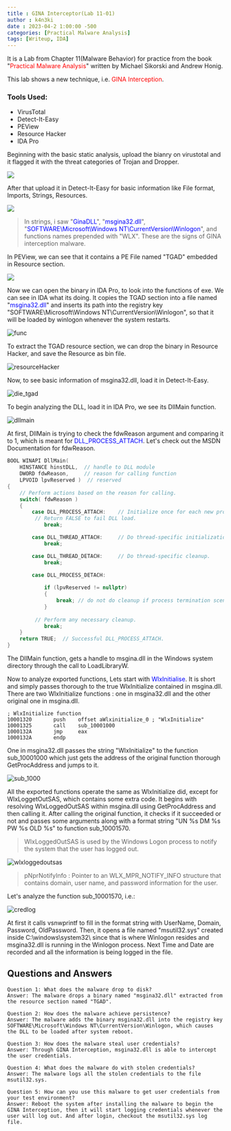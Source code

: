 ```yaml
---
title : GINA Interceptor(Lab 11-01)
author : k4n3ki
date : 2023-04-2 1:00:00 -500
categories: [Practical Malware Analysis]
tags: [Writeup, IDA]
---
```


It is a Lab from Chapter 11(Malware Behavior) for practice from the book "<span style="color:red">Practical Malware Analysis</span>" written by Michael Sikorski and Andrew Honig.

This lab shows a new technique, i.e. <span style="color:red">GINA Interception</span>. 

### Tools Used:
- VirusTotal
- Detect-It-Easy
- PEView
- Resource Hacker
- IDA Pro

Beginning with the basic static analysis, upload the bianry on virustotal and it flagged it with the threat categories of Trojan and Dropper.

<img src="/assets/img/lab11_1/virustotal.png" />



After that upload it in Detect-It-Easy for basic information like File format, Imports, Strings, Resources.

<img src="/assets/img/lab11_1/die.png" />

> In strings, i saw "<span style="color:blue">GinaDLL</span>", "<span style="color:blue">msgina32.dll</span>", "<span style="color:blue">SOFTWARE\Microsoft\Windows NT\CurrentVersion\Winlogon</span>", and functions names prepended with "WLX". These are the signs of GINA interception malware.

In PEView, we can see that it contains a PE File named "TGAD" embedded in Resource section.

<img src="/assets/img/lab11_1/peview.png" />

Now we can open the binary in IDA Pro, to look into the functions of exe. We can see in IDA what its doing. It copies the TGAD section into a file named "<span style="color:blue">msgina32.dll</span>" and inserts its path into the registry key "SOFTWARE\Microsoft\Windows NT\CurrentVersion\Winlogon", so that it will be loaded by winlogon whenever the system restarts.

![func](assets/img/lab11_1/main_function.png)

To extract the TGAD resource section, we can drop the binary in Resource Hacker, and save the Resource as bin file.

![resourceHacker](assets/img/lab11_1/resourceHacker.png)

Now, to see basic information of msgina32.dll, load it in Detect-It-Easy.

![die_tgad](assets/img/lab11_1/die_tgad.png)

To begin analyzing the DLL, load it in IDA Pro, we see its DllMain function.

![dllmain](assets/img/lab11_1/dllmain.png)

At first, DllMain is trying to check the fdwReason argument and comparing it to 1, which is meant for <span style="color:blue">DLL_PROCESS_ATTACH</span>. Let's check out the MSDN Documentation for fdwReason.

``` C++
BOOL WINAPI DllMain(
    HINSTANCE hinstDLL,  // handle to DLL module
    DWORD fdwReason,     // reason for calling function
    LPVOID lpvReserved )  // reserved
{
    // Perform actions based on the reason for calling.
    switch( fdwReason ) 
    { 
        case DLL_PROCESS_ATTACH:    // Initialize once for each new process.
         // Return FALSE to fail DLL load.
            break;

        case DLL_THREAD_ATTACH:     // Do thread-specific initialization.
            break;

        case DLL_THREAD_DETACH:     // Do thread-specific cleanup.
            break;

        case DLL_PROCESS_DETACH:
        
            if (lpvReserved != nullptr)
            {
                break; // do not do cleanup if process termination scenario
            }
            
         // Perform any necessary cleanup.
            break;
    }
    return TRUE;  // Successful DLL_PROCESS_ATTACH.
}
```
The DllMain function, gets a handle to msgina.dll in the Windows system directory through the call to LoadLibraryW.

Now to analyze exported functions, Lets start with <span style="color:blue">WlxInitialise</span>. It is short and simply passes thorough to the true WlxInitialize contained in msgina.dll. There are two WlxInitialize functions : one in msgina32.dll and the other original one in msgina.dll.

```assembly
; WlxInitialize function
10001320       push    offset aWlxinitialize_0 ; "WlxInitialize"
10001325       call    sub_10001000
1000132A       jmp     eax
1000132A       endp
```

One in msgina32.dll passes the string "WlxInitialize" to the function sub_10001000 which just gets the address of the original function thorough GetProcAddress and jumps to it.

![sub_1000](assets/img/lab11_1/sub_1000.png)

All the exported functions operate the same as WlxInitialize did, except for WlxLoggetOutSAS, which contains some extra code. It begins with resolving WlxLoggedOutSAS within msgina.dll using GetProcAddress and then calling it. After calling the original function, it checks if it succeeded or not and passes some arguments along with a format string "UN %s DM %s PW %s OLD %s" to function sub_10001570.

> WlxLoggedOutSAS is used by the Windows Logon process to notify the system that the user has logged out. 

![wlxloggedoutsas](assets/img/lab11_1/wlxloggedoutsas.png)

> pNprNotifyInfo : Pointer to an WLX_MPR_NOTIFY_INFO structure that contains domain, user name, and password information for the user. 

Let's analyze the function sub_10001570, i.e.:

![credlog](assets/img/lab11_1/credlog.png)

At first it  calls vsnwprintf to fill in the format string with UserName, Domain, Password, OldPassword. Then, it opens a file named "msutil32.sys" created inside C:\windows\system32\ since that is where Winlogon resides and msgina32.dll is running in the Winlogon process. Next Time and Date are recorded and all the information is being logged in the file.


## Questions and Answers

```
Question 1: What does the malware drop to disk?
Answer: The malware drops a binary named "msgina32.dll" extracted from the resource section named "TGAD".
```


```
Question 2: How does the malware achieve persistence?
Answer: The malware adds the binary msgina32.dll into the registry key SOFTWARE\Microsoft\Windows NT\CurrentVersion\Winlogon, which causes the DLL to be loaded after system reboot.
```


```
Question 3: How does the malware steal user credentials?
Answer: Through GINA Interception, msgina32.dll is able to intercept the user credentials.
```


```
Question 4: What does the malware do with stolen credentials?
Answer: The malware logs all the stolen credentials to the file msutil32.sys. 
```


```
Question 5: How can you use this malware to get user credentials from your test environment?
Answer: Reboot the system after installing the malware to begin the GINA Interception, then it will start logging credentials whenever the user will log out. And after login, checkout the msutil32.sys log file.
```
